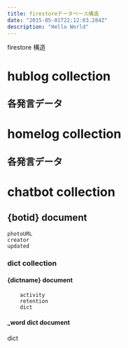 ```yaml
---
title: firestoreデータベース構造
date: "2015-05-01T22:12:03.284Z"
description: "Hello World"
---
```

firestore 構造

# hublog collection
## 各発言データ

# homelog collection 
## 各発言データ

# chatbot collection
## {botid} document
    photoURL
    creator
    updated
### dict collection
#### {dictname} document
        activity
        retention
        dict
#### _word dict document
dict
